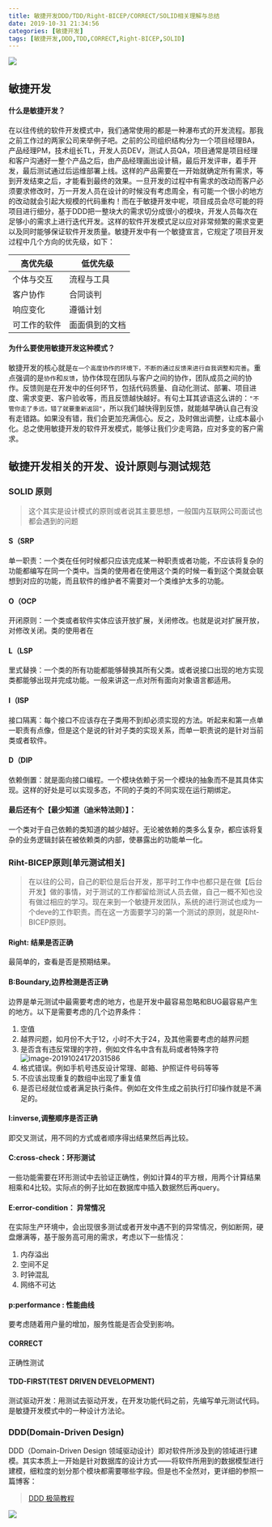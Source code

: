 ```yaml
---
title: 敏捷开发DDD/TDD/Right-BICEP/CORRECT/SOLID相关理解与总结
date: 2019-10-31 21:34:56
categories: [敏捷开发]
tags: [敏捷开发,DDD,TDD,CORRECT,Right-BICEP,SOLID]
---
```


![](fm.jpg)

<!--more-->

## 敏捷开发

#### 什么是敏捷开发？

​	在以往传统的软件开发模式中，我们通常使用的都是一种瀑布式的开发流程。那我之前工作过的两家公司来举例子吧。之前的公司组织结构分为一个项目经理BA，产品经理PM，技术组长TL，开发人员DEV，测试人员QA，项目通常是项目经理和客户沟通好一整个产品之后，由产品经理画出设计稿，最后开发评审，着手开发，最后测试通过后运维部署上线。这样的产品需要在一开始就确定所有需求，等到开发结束之后，才能看到最终的效果。一旦开发的过程中有需求的改动而客户必须要求修改时，万一开发人员在设计的时候没有考虑周全，有可能一个很小的地方的改动就会引起大规模的代码重构！而在于敏捷开发中呢，项目成员会尽可能的将项目进行细分，基于DDD把一整块大的需求切分成很小的模块，开发人员每次在足够小的需求上进行迭代开发。这样的软件开发模式足以应对非常频繁的需求变更以及同时能够保证软件开发质量。敏捷开发中有一个敏捷宣言，它规定了项目开发过程中几个方向的优先级，如下：


| 高优先级     | 低优先级       |
| ------------ | -------------- |
| 个体与交互   | 流程与工具     |
| 客户协作     | 合同谈判       |
| 响应变化     | 遵循计划       |
| 可工作的软件 | 面面俱到的文档 |



#### 为什么要使用敏捷开发这种模式？

​	敏捷开发的核心就是`在一个高度协作的环境下，不断的通过反馈来进行自我调整和完善`。重点强调的是`协作`和`反馈`，协作体现在团队与客户之间的协作，团队成员之间的协作。反馈则是在开发中的任何环节，包括代码质量、自动化测试、部署、项目进度、需求变更、客户验收等，而且反馈越快越好。有句土耳其谚语这么讲的：`"不管你走了多远，错了就要重新返回"`，所以我们越快得到反馈，就能越早确认自己有没有走错路。如果没有错，我们会更加充满信心。反之，及时做出调整，让成本最小化。总之使用敏捷开发的软件开发模式，能够让我们少走弯路，应对多变的客户需求。

## 敏捷开发相关的开发、设计原则与测试规范



### SOLID 原则

>   这个其实是设计模式的原则或者说其主要思想，一般国内互联网公司面试也都会遇到的问题

#### S（SRP

单一职责：一个类在任何时候都只应该完成某一种职责或者功能，不应该将复杂的功能都编写在同一个类中。当类的使用者在使用这个类的时候一看到这个类就会联想到对应的功能，而且软件的维护者不需要对一个类维护太多的功能。

#### O（OCP

开闭原则：一个类或者软件实体应该开放扩展，关闭修改。也就是说对扩展开放，对修改关闭。类的使用者在

#### L（LSP

里式替换：一个类的所有功能都能够替换其所有父类。或者说接口出现的地方实现类都能够出现并完成功能。一般来讲这一点对所有面向对象语言都适用。

#### I（ISP

接口隔离：每个接口不应该存在子类用不到却必须实现的方法。听起来和第一点单一职责有点像，但是这个是说的针对子类的实现关系，而单一职责说的是针对当前类或者软件。

#### D（DIP

依赖倒置：就是面向接口编程。一个模块依赖于另一个模块的抽象而不是其具体实现。这样的好处是可以实现多态，不同的子类的不同实现在运行期绑定。

#### 最后还有个【最少知道（迪米特法则）】：

一个类对于自己依赖的类知道的越少越好。无论被依赖的类多么复杂，都应该将复杂的业务逻辑封装在被依赖类的内部，使暴露出的功能单一化。

### Riht-BICEP原则[单元测试相关]

>   在以往的公司，自己的职位是后台开发，那平时工作中也都只是在做【后台开发】做的事情，对于测试的工作都留给测试人员去做，自己一概不知也没有做过相应的学习。现在来到一个敏捷开发团队，系统的进行测试也成为一个deve的工作职责。而在这一方面要学习的第一个测试的原则，就是Riht-BICEP原则。

#### Right: 结果是否正确

最简单的，查看是否是预期结果。

#### B:Boundary,边界检测是否正确

边界是单元测试中最需要考虑的地方，也是开发中最容易忽略和BUG最容易产生的地方。以下是需要考虑的几个边界条件：

1.  空值
2.  越界问题，如月份不大于12，小时不大于24，及其他需要考虑的越界问题
3.  是否含有违反常理的字符，例如文件名中含有乱码或者特殊字符![image-20191024172031586](C:/Users/zhang/Desktop/Users/jiaheng.zhang/Library/Application%20Support/typora-user-images/image-20191024172031586.png)
4.  格式错误。例如手机号违反设计常理、邮箱、护照证件号码等等
5.  不应该出现重复的数组中出现了重复值
6.  是否已经就位或者满足执行条件。例如在文件生成之前执行打印操作就是不满足的。

#### I:inverse,调整顺序是否正确

即交叉测试，用不同的方式或者顺序得出结果然后再比较。

#### C:cross-check：环形测试

一些功能需要在环形测试中去验证正确性，例如计算4的平方根，用两个计算结果相乘和4比较。实际点的例子比如在数据库中插入数据然后再query。

#### E:error-condition： 异常情况

在实际生产环境中，会出现很多测试或者开发中遇不到的异常情况，例如断网，硬盘爆满等，基于服务高可用的需求，考虑以下一些情况：

1.  内存溢出
2.  空间不足
3.  时钟混乱
4.  网络不可达

#### p:performance : 性能曲线

要考虑随着用户量的增加，服务性能是否会受到影响。

#### CORRECT

正确性测试

#### TDD-FIRST(TEST DRIVEN DEVELOPMENT)

测试驱动开发：用测试去驱动开发，在开发功能代码之前，先编写单元测试代码。是敏捷开发模式中的一种设计方法论。

### DDD(Domain-Driven Design)



DDD（Domain-Driven Design 领域驱动设计）即对软件所涉及到的领域进行建模。其实本质上一开始是针对数据库的设计方式——将软件所用到的数据模型进行建模，细粒度的划分那个模块都需要哪些字段。但是也不全然对，更详细的参照一篇博客：

>    [DDD 极简教程](https://www.jianshu.com/p/b0379067c978)

![](ddd.webp)